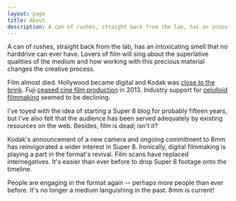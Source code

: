 ```yaml
---
layout: page
title: About
description: A can of rushes, straight back from the lab, has an intoxicating smell that no harddrive can ever have.
---
```


A can of rushes, straight back from the lab, has an intoxicating smell that no harddrive can ever have. Lovers of film will sing about the superlative qualities of the medium and how working with this precious material changes the creative process.

Film almost died. Hollywood became digital and Kodak was [close to the brink](http://dealbook.nytimes.com/2012/01/19/eastman-kodak-files-for-bankruptcy/?_r=0). Fuji [ceased cine film production](http://www.fujifilm.com/news/n130402.html) in 2013. Industry support for [celulloid filmmaking](http://www.theguardian.com/artanddesign/2011/feb/22/tacita-dean-16mm-film) seemed to be declining.

I've toyed with the idea of starting a Super 8 blog for probably fifteen years, but I've also felt that the audience has been served adequately by existing resources on the web. Besides, film is dead; isn't it?

Kodak's announcement of a new camera and ongoing commitment to 8mm has reinvigorated a wider interest in Super 8. Ironically, digital filmmaking is playing a part in the format's revival. Film scans have replaced internegatives. It's easier than ever before to drop Super 8 footage onto the timeline. 

People are engaging in the format again -- perhaps more people than ever before. It's no longer a medium languishing in the past. 8mm is current!